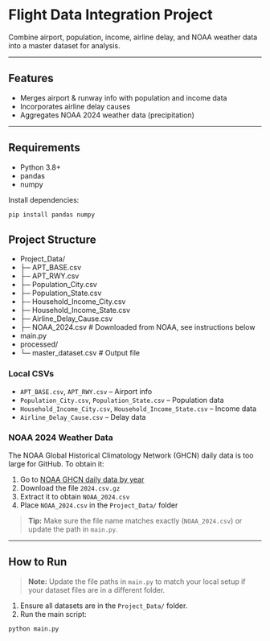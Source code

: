 # Flight Data Integration Project

Combine airport, population, income, airline delay, and NOAA weather data into a master dataset for analysis.

---

## Features
- Merges airport & runway info with population and income data  
- Incorporates airline delay causes  
- Aggregates NOAA 2024 weather data (precipitation)  

---

## Requirements
- Python 3.8+  
- pandas  
- numpy  

Install dependencies:

```bash
pip install pandas numpy
```
## Project Structure
- Project_Data/
- ├─ APT_BASE.csv
- ├─ APT_RWY.csv
- ├─ Population_City.csv
- ├─ Population_State.csv
- ├─ Household_Income_City.csv
- ├─ Household_Income_State.csv
- ├─ Airline_Delay_Cause.csv
- ├─ NOAA_2024.csv # Downloaded from NOAA, see instructions below
- main.py
- processed/
- └─ master_dataset.csv # Output file

### Local CSVs
- `APT_BASE.csv`, `APT_RWY.csv` – Airport info  
- `Population_City.csv`, `Population_State.csv` – Population data  
- `Household_Income_City.csv`, `Household_Income_State.csv` – Income data  
- `Airline_Delay_Cause.csv` – Delay data  

### NOAA 2024 Weather Data
The NOAA Global Historical Climatology Network (GHCN) daily data is too large for GitHub. To obtain it:

1. Go to [NOAA GHCN daily data by year](https://www1.ncdc.noaa.gov/pub/data/ghcn/daily/by_year/)  
2. Download the file `2024.csv.gz`  
3. Extract it to obtain `NOAA_2024.csv`  
4. Place `NOAA_2024.csv` in the `Project_Data/` folder  

> **Tip:** Make sure the file name matches exactly (`NOAA_2024.csv`) or update the path in `main.py`.  

---

## How to Run
> **Note:** Update the file paths in `main.py` to match your local setup if your dataset files are in a different folder.
1. Ensure all datasets are in the `Project_Data/` folder.  
2. Run the main script:

```bash
python main.py
```
